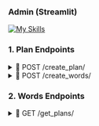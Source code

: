 ### Admin (Streamlit) 

[![My Skills](https://skillicons.dev/icons?i=python)](https://skillicons.dev) 

### 1. Plan Endpoints 
<details>
<summary> 📌 POST /create_plan/ </summary>
  
### Create Plan endpoint

> Request body: 
```json
{
"plan_name": "English A1",
"language": "english",
"level": "A1",
"translation_language": "uzbek",
"icon": "eng"

}
```

> Response (200): 
```json
{
 "plan_id": 233
}
```
</details>



<details>
<summary> 📌 POST /create_words/ </summary>
  
### Create Words endpoint

> Request body: 
```json
{
  "plan_id": 233,
  "words": [
      {"word": "apple", "translation": "olma"},
      {"word": "lion", "translation": "sher"},
      {"word": "tiger", "translation": "yo'lbars"}
  ]
}
```

> Response (200): 
```json
{
 "plan_id": 233
}
```
</details>



### 2. Words Endpoints  

<details>
<summary> 📌 GET /get_plans/ </summary>
  
### Get Plans endpoint

> Response (200): 
```json
{
 "plans": [
    {"plan_id": 233, "plan_name": "English A1"},
    {"plan_id": 234, "plan_name": "English A2"}
  ]
}
```
</details>
